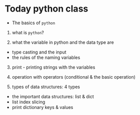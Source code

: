 # Today python class

- The basics of `python`

1. what is `python`?

2. what the variable in python and the data type are
- type casting and the input
- the rules of the naming variables

3. print - printing strings with the variables

4. operation with operators (conditional & the basic operation)

5. types of data structures: 4 types
- the important data structures: list & dict
- list index slicing
- print dictionary keys & values
